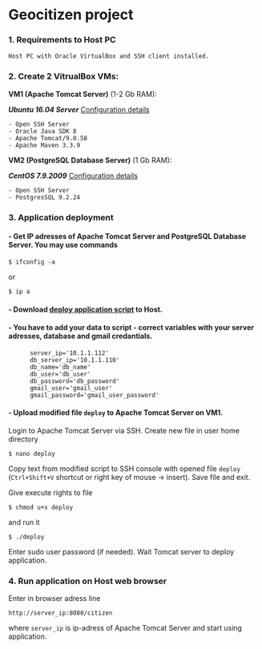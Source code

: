 # Geocitizen project

### 1. Requirements to Host PC
`Host PC with Oracle VirtualBox and SSH client installed.`

### 2. Create 2 VitrualBox VMs:
**VM1 (Apache Tomcat Server)** (1-2 Gb RAM): 

***Ubuntu 16.04 Server*** [Configuration details](TomcatServer.md)

    - Open SSH Server
    - Oracle Java SDK 8
    - Apache Tomcat/9.0.58
    - Apache Maven 3.3.9

**VM2 (PostgreSQL Database Server)** (1 Gb RAM): 

***CentOS 7.9.2009*** [Configuration details](PostgreSQL.md)

    - Open SSH Server
    - PostgresSQL 9.2.24
### 3. Application deployment

#### - Get IP adresses of Apache Tomcat Server and PostgreSQL Database Server. You may use commands

`$ ifconfig -a`

or

`$ ip a`

#### - Download [deploy application script](deploy) to Host.

#### - You have to add your data to script - correct variables with your server adresses, database and gmail credantials.

          server_ip='10.1.1.112'
          db_server_ip='10.1.1.110'
          db_name='db_name'
          db_user='db_user'
          db_password='db_password'
          gmail_user='gmail_user'
          gmail_password='gmail_user_password'

#### - Upload modified file `deploy` to Apache Tomcat Server on VM1.
            
Login to Apache Tomcat Server via SSH. Create new file in user home directory
            
`$ nano deploy`
       
Copy text from modified script to SSH console with opened file `deploy` (`Ctrl+Shift+V` shortcut or right key of mouse -> insert). Save file and exit.

Give execute rights to file

`$ chmod u+x deploy`

and run it

`$ ./deploy`
        
Enter sudo user password (if needed). Wait Tomcat server to deploy application.

        
### 4. Run application on Host web browser

Enter in browser adress line

`http://server_ip:8080/citizen`

where `server_ip` is ip-adress of Apache Tomcat Server and start using application.

